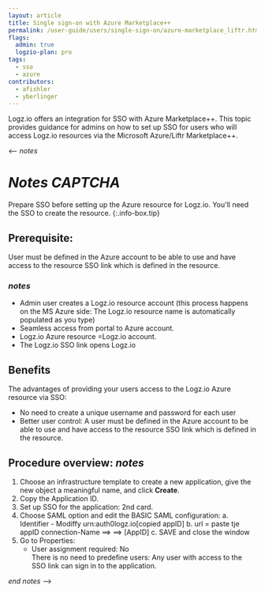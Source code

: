 ```yaml
---
layout: article
title: Single sign-on with Azure Marketplace++
permalink: /user-guide/users/single-sign-on/azure-marketplace_liftr.html
flags:
  admin: true
  logzio-plan: pro
tags:
  - sso
  - azure
contributors:
  - afishler
  - yberlinger
---
```


Logz.io offers an integration for SSO with Azure Marketplace++. 
This topic provides guidance for admins on how to set up SSO for users who will access Logz.io resources via the Microsoft Azure/Liftr Marketplace++.

<-- _notes_

# _Notes CAPTCHA_

<!-- info-box-start:info -->
Prepare SSO before setting up the Azure resource for Logz.io. You'll need the SSO to create the resource. 
{:.info-box.tip}
<!-- info-box-end -->

## Prerequisite: 
User must be defined in the Azure account to be able to use and have access to the resource SSO link which is defined in the resource.

### _notes_

 + Admin user creates a Logz.io resource account (this process happens on the MS Azure side: The Logz.io resource name is automatically populated as you type)
 + Seamless access from portal to Azure account.
 + Logz.io Azure resource =Logz.io account.
 + The Logz.io SSO link opens Logz.io

## Benefits
The advantages of providing your users access to the Logz.io Azure resource via SSO: 

+ No need to create a unique username and password for each user
+ Better user control: A user must be defined in the Azure account to be able to use and have access to the resource SSO link which is defined in the resource.

## Procedure overview: _notes_
1. Choose an infrastructure template to create a new application, give the new object a meaningful name, and click **Create**.
2. Copy the Application ID.
3. Set up SSO for the application: 2nd card.
4. Choose SAML option and edit the BASIC SAML configuration: 
   a. Identifier - Modiffy urn:auth0logz.io[copied appID]
   b. url = paste tje appID
      connection-Name ==> ==> [AppID]
   c. SAVE and close the window
5. Go to Properties: 
   - User assignment required: No  
      There is no need to predefine users: Any user with access to the SSO link can sign in to the application.    



_end notes_ -->